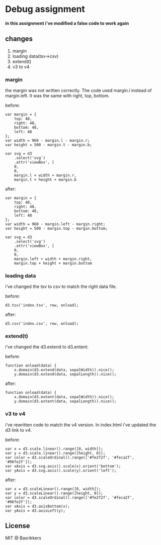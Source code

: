 # Debug assignment

#### in this assignment i've modified a false code to work again

## changes

1. margin
2. loading data(tsv->csv)
3. extend(t)
4. v3 to v4

### margin
the margin was not written correctly. The code used margin.l instead of margin.left. It was the same with right, top, bottom.

before:

```
var margin = {
    top: 48,
    right: 48,
    bottom: 48,
    left: 48
};
var width = 960 - margin.l - margin.r;
var height = 500 - margin.t - margin.b;

var svg = d3
    .select('svg')
    .attr('viewBox', [
    0,
    0,
    margin.l + width + margin.r,
    margin.t + height + margin.b
```
after:

```
var margin = {
    top: 48,
    right: 48,
    bottom: 48,
    left: 48
};
var width = 960 - margin.left - margin.right;
var height = 500 - margin.top - margin.bottom;

var svg = d3
    .select('svg')
    .attr('viewBox', [
    0,
    0,
    margin.left + width + margin.right,
    margin.top + height + margin.bottom
 ```
 ### loading data
 
 i've changed the tsv to csv to match the right data file.
 
 before:
 ```
 d3.tsv('index.tsv', row, onload);
 ```
 after:
 ```
 d3.csv('index.csv', row, onload);
 ```
 
### extend(t)

i've changed the d3.extend to d3.entent:

before:
```
function onload(data) {
    x.domain(d3.extend(data, sepalWidth)).nice();
    y.domain(d3.extend(data, sepalLength)).nice();
```
after:
```
function onload(data) {
    x.domain(d3.extent(data, sepalWidth)).nice();
    y.domain(d3.extent(data, sepalLength)).nice();
```
### v3 to v4

i've rewritten code to match the v4 version. In index.html i've updated the d3 link to v4.

before:

```
var x = d3.scale.linear().range([0, width]);
var y = d3.scale.linear().range([height, 0]);
var color = d3.scaleOrdinal().range(['#fe2f2f', '#feca2f', '#96fe2f']);
var xAxis = d3.svg.axis().scale(x).orient('bottom');
var yAxis = d3.svg.axis().scale(y).orient('left');
```
after:
```
var x = d3.scaleLinear().range([0, width]);
var y = d3.scaleLinear().range([height, 0]);
var color = d3.scaleOrdinal().range(['#fe2f2f', '#feca2f', '#96fe2f']);
var xAxis = d3.axisBottom(x);
var yAxis = d3.axisLeft(y);
```

## License

MIT @ Basrikkers


